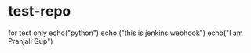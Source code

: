 # test-repo
for test only
echo("python")
echo ("this is jenkins webhook")
echo("I am Pranjali Gup") 

